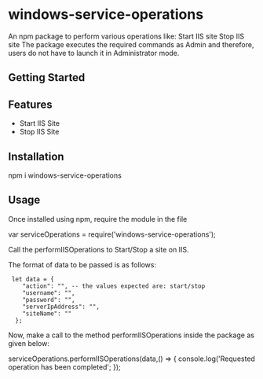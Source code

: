 # windows-service-operations
An npm package to perform various operations like:
Start IIS site
Stop IIS site
The package executes the required commands as Admin and therefore, users do not have to launch it in Administrator mode.

## Getting Started

## Features

*   Start IIS Site
*   Stop IIS Site


## Installation

npm i windows-service-operations

## Usage

Once installed using npm, require the module in the file

var serviceOperations = require('windows-service-operations');

Call the performIISOperations to Start/Stop a site on IIS.

The format of data to be passed is as follows:

     let data = {
        "action": "", -- the values expected are: start/stop
        "username": "",
        "password": "",
        "serverIpAddress": "",
        "siteName": ""
      };

Now, make a call to the method performIISOperations inside the package as given below:

serviceOperations.performIISOperations(data,() => {
	console.log('Requested operation has been completed';
});

